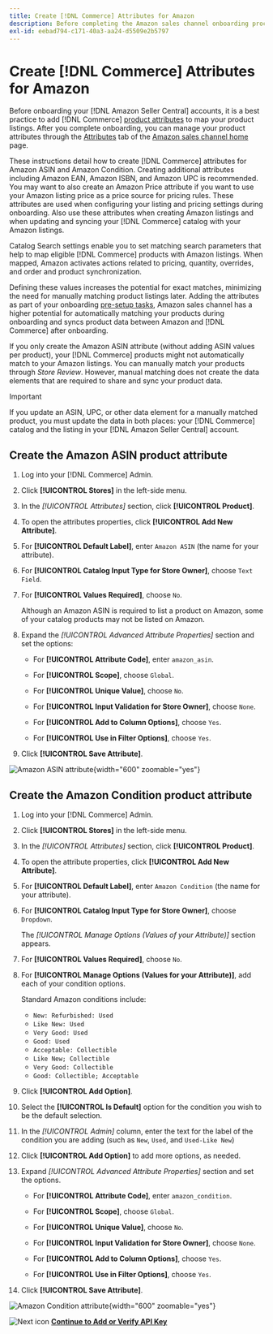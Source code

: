 ```yaml
---
title: Create [!DNL Commerce] Attributes for Amazon
description: Before completing the Amazon sales channel onboarding process, make sure you have the needed [!UICONTROL Commerce] product attributes.
exl-id: eebad794-c171-40a3-aa24-d5509e2b5797
---
```

# Create [!DNL Commerce] Attributes for Amazon

Before onboarding your [!DNL Amazon Seller Central] accounts, it is a best practice to add [!DNL Commerce] [product attributes](https://experienceleague.adobe.com/docs/commerce-admin/catalog/product-attributes/product-attributes.html) to map your product listings. After you complete onboarding, you can manage your product attributes through the [Attributes](./managing-attributes.md) tab of the [Amazon sales channel home](./amazon-sales-channel-home.md) page.

These instructions detail how to create [!DNL Commerce] attributes for Amazon ASIN and Amazon Condition. Creating additional attributes including Amazon EAN, Amazon ISBN, and Amazon UPC is recommended. You may want to also create an Amazon Price attribute if you want to use your Amazon listing price as a price source for pricing rules. These attributes are used when configuring your listing and pricing settings during onboarding. Also use these attributes when creating Amazon listings and when updating and syncing your [!DNL Commerce] catalog with your Amazon listings.

Catalog Search settings enable you to set matching search parameters that help to map eligible [!DNL Commerce] products with Amazon listings. When mapped, Amazon activates actions related to pricing, quantity, overrides, and order and product synchronization.

Defining these values increases the potential for exact matches, minimizing the need for manually matching product listings later. Adding the attributes as part of your onboarding [pre-setup tasks](./amazon-pre-setup-tasks.md), Amazon sales channel has a higher potential for automatically matching your products during onboarding and syncs product data between Amazon and [!DNL Commerce] after onboarding.

If you only create the Amazon ASIN attribute (without adding ASIN values per product), your [!DNL Commerce] products might not automatically match to your Amazon listings. You can manually match your products through _Store Review_. However, manual matching does not create the data elements that are required to share and sync your product data.

>[!IMPORTANT]
>
>If you update an ASIN, UPC, or other data element for a manually matched product, you must update the data in both places: your [!DNL Commerce] catalog and the listing in your [!DNL Amazon Seller Central] account.

## Create the Amazon ASIN product attribute

1. Log into your [!DNL Commerce] Admin.

1. Click **[!UICONTROL Stores]** in the left-side menu.

1. In the _[!UICONTROL Attributes]_ section, click **[!UICONTROL Product]**.

1. To open the attributes properties, click **[!UICONTROL Add New Attribute]**.

1. For **[!UICONTROL Default Label]**, enter `Amazon ASIN` (the name for your attribute).

1. For **[!UICONTROL Catalog Input Type for Store Owner]**, choose `Text Field`.

1. For **[!UICONTROL Values Required]**, choose `No`.

    Although an Amazon ASIN is required to list a product on Amazon, some of your catalog products may not be listed on Amazon.

1. Expand the _[!UICONTROL Advanced Attribute Properties]_ section and set the options:

   - For **[!UICONTROL Attribute Code]**, enter `amazon_asin`.

   - For **[!UICONTROL Scope]**, choose `Global`.

   - For **[!UICONTROL Unique Value]**, choose `No`.

   - For **[!UICONTROL Input Validation for Store Owner]**, choose `None`.

   - For **[!UICONTROL Add to Column Options]**, choose `Yes`.

   - For **[!UICONTROL Use in Filter Options]**, choose `Yes`.

1. Click **[!UICONTROL Save Attribute]**.

![Amazon ASIN attribute](assets/creating-asin-attribute.png){width="600" zoomable="yes"}

## Create the Amazon Condition product attribute

1. Log into your [!DNL Commerce] Admin.

1. Click **[!UICONTROL Stores]** in the left-side menu.

1. In the _[!UICONTROL Attributes]_ section, click **[!UICONTROL Product]**.

1. To open the attribute properties, click **[!UICONTROL Add New Attribute]**.

1. For **[!UICONTROL Default Label]**, enter `Amazon Condition` (the name for your attribute).

1. For **[!UICONTROL Catalog Input Type for Store Owner]**, choose `Dropdown`.

   The _[!UICONTROL Manage Options (Values of your Attribute)]_ section appears.

1. For **[!UICONTROL Values Required]**, choose `No`.

1. For **[!UICONTROL Manage Options (Values for your Attribute)]**, add each of your condition options.

   Standard Amazon conditions include:

   - `New: Refurbished: Used`
   - `Like New: Used`
   - `Very Good: Used`
   - `Good: Used`
   - `Acceptable: Collectible`
   - `Like New; Collectible`
   - `Very Good: Collectible`
   - `Good: Collectible; Acceptable`

1. Click **[!UICONTROL Add Option]**.

1. Select the **[!UICONTROL Is Default]** option for the condition you wish to be the default selection.

1. In the _[!UICONTROL Admin]_ column, enter the text for the label of the condition you are adding (such as `New`, `Used`, and `Used-Like New`)

1. Click **[!UICONTROL Add Option]** to add more options, as needed.

1. Expand _[!UICONTROL Advanced Attribute Properties]_ section and set the options.

   - For **[!UICONTROL Attribute Code]**, enter `amazon_condition`.

   - For **[!UICONTROL Scope]**, choose `Global`.

   - For **[!UICONTROL Unique Value]**, choose `No`.

   - For **[!UICONTROL Input Validation for Store Owner]**, choose `None`.

   - For **[!UICONTROL Add to Column Options]**, choose `Yes`.

   - For **[!UICONTROL Use in Filter Options]**, choose `Yes`.

1. Click **[!UICONTROL Save Attribute]**.

![Amazon Condition attribute](assets/creating-amazon-condition-attribute.png){width="600" zoomable="yes"}

![Next icon](assets/btn-next.png) [**Continue to Add or Verify API Key**](./amazon-verify-api-key.md)

